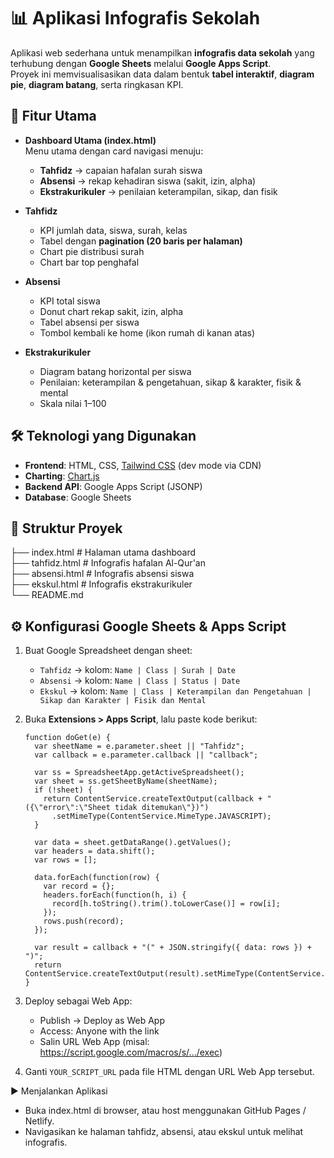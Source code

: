 
# 📊 Aplikasi Infografis Sekolah

Aplikasi web sederhana untuk menampilkan **infografis data sekolah** yang terhubung dengan **Google Sheets** melalui **Google Apps Script**.  
Proyek ini memvisualisasikan data dalam bentuk **tabel interaktif**, **diagram pie**, **diagram batang**, serta ringkasan KPI.

## 🚀 Fitur Utama
- **Dashboard Utama (index.html)**  
  Menu utama dengan card navigasi menuju:
  - **Tahfidz** → capaian hafalan surah siswa  
  - **Absensi** → rekap kehadiran siswa (sakit, izin, alpha)  
  - **Ekstrakurikuler** → penilaian keterampilan, sikap, dan fisik  

- **Tahfidz**
  - KPI jumlah data, siswa, surah, kelas
  - Tabel dengan **pagination (20 baris per halaman)**
  - Chart pie distribusi surah
  - Chart bar top penghafal

- **Absensi**
  - KPI total siswa
  - Donut chart rekap sakit, izin, alpha
  - Tabel absensi per siswa
  - Tombol kembali ke home (ikon rumah di kanan atas)

- **Ekstrakurikuler**
  - Diagram batang horizontal per siswa
  - Penilaian: keterampilan & pengetahuan, sikap & karakter, fisik & mental
  - Skala nilai 1–100

## 🛠️ Teknologi yang Digunakan
- **Frontend**: HTML, CSS, [Tailwind CSS](https://tailwindcss.com/) (dev mode via CDN)  
- **Charting**: [Chart.js](https://www.chartjs.org/)  
- **Backend API**: Google Apps Script (JSONP)  
- **Database**: Google Sheets  

## 📂 Struktur Proyek
├── index.html # Halaman utama dashboard\
├── tahfidz.html # Infografis hafalan Al-Qur'an\
├── absensi.html # Infografis absensi siswa\
├── ekskul.html # Infografis ekstrakurikuler\
└── README.md

## ⚙️ Konfigurasi Google Sheets & Apps Script
1. Buat Google Spreadsheet dengan sheet:
   - `Tahfidz` → kolom: `Name | Class | Surah | Date`
   - `Absensi` → kolom: `Name | Class | Status | Date`
   - `Ekskul` → kolom: `Name | Class | Keterampilan dan Pengetahuan | Sikap dan Karakter | Fisik dan Mental`

2. Buka **Extensions > Apps Script**, lalu paste kode berikut:

       function doGet(e) {
         var sheetName = e.parameter.sheet || "Tahfidz";
         var callback = e.parameter.callback || "callback";
         
         var ss = SpreadsheetApp.getActiveSpreadsheet();
         var sheet = ss.getSheetByName(sheetName);
         if (!sheet) {
           return ContentService.createTextOutput(callback + "({\"error\":\"Sheet tidak ditemukan\"})")
             .setMimeType(ContentService.MimeType.JAVASCRIPT);
         }
         
         var data = sheet.getDataRange().getValues();
         var headers = data.shift();
         var rows = [];
         
         data.forEach(function(row) {
           var record = {};
           headers.forEach(function(h, i) {
             record[h.toString().trim().toLowerCase()] = row[i];
           });
           rows.push(record);
         });
         
         var result = callback + "(" + JSON.stringify({ data: rows }) + ")";
         return ContentService.createTextOutput(result).setMimeType(ContentService.MimeType.JAVASCRIPT);
       }

3. Deploy sebagai Web App:

   - Publish → Deploy as Web App
   - Access: Anyone with the link
   - Salin URL Web App (misal: https://script.google.com/macros/s/.../exec)

4. Ganti `YOUR_SCRIPT_URL` pada file HTML dengan URL Web App tersebut.

▶️ Menjalankan Aplikasi
   - Buka index.html di browser, atau host menggunakan GitHub Pages / Netlify.
   - Navigasikan ke halaman tahfidz, absensi, atau ekskul untuk melihat infografis.
